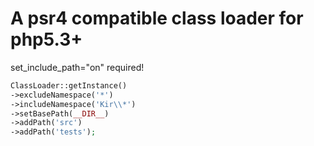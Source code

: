 A psr4 compatible class loader for php5.3+
==========================================

set_include_path="on" required!

```php
ClassLoader::getInstance()
->excludeNamespace('*')
->includeNamespace('Kir\\*')
->setBasePath(__DIR__)
->addPath('src')
->addPath('tests');
```